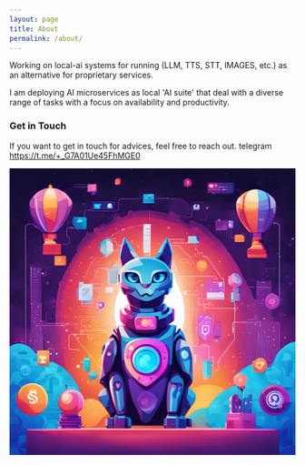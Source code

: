 ```yaml
---
layout: page
title: About
permalink: /about/
---
```


Working on local-ai systems for running (LLM, TTS, STT, IMAGES, etc.) as an alternative for proprietary services.

I am deploying AI microservices as local 'AI suite' that deal with a diverse range of tasks with a focus on availability and productivity.


### Get in Touch

If you want to get in touch for advices, feel free to reach out. telegram https://t.me/+_G7A01Ue45FhMGE0

![local AI is funny, cheap and usefull](/images/ComfyUI_02828_.png "local AI is funny, cheap and usefull")